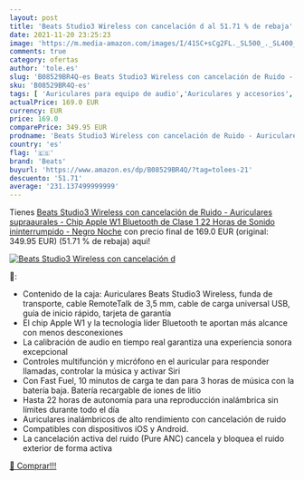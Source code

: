 ```yaml
---
layout: post
title: 'Beats Studio3 Wireless con cancelación d al 51.71 % de rebaja'
date: 2021-11-20 23:25:23
image: 'https://m.media-amazon.com/images/I/41SC+sCg2FL._SL500_._SL400_.jpg'
comments: true
category: ofertas
author: 'tole.es'
slug: 'B08529BR4Q-es Beats Studio3 Wireless con cancelación de Ruido -...'
sku: 'B08529BR4Q-es'
tags: [ 'Auriculares para equipo de audio','Auriculares y accesorios','Electrónica','apple','beats', ]
actualPrice: 169.0 EUR
currency: EUR
price: 169.0
comparePrice: 349.95 EUR
prodname: 'Beats Studio3 Wireless con cancelación de Ruido - Auriculares supraaurales - Chip Apple W1  Bluetooth de Clase 1  22 Horas de Sonido ininterrumpido - Negro Noche'
country: 'es'
flag: '🇪🇸'
brand: 'Beats'
buyurl: 'https://www.amazon.es/dp/B08529BR4Q/?tag=tolees-21'
descuento: '51.71'
average: '231.137499999999'
---
```


Tienes [Beats Studio3 Wireless con cancelación de Ruido - Auriculares supraaurales - Chip Apple W1  Bluetooth de Clase 1  22 Horas de Sonido ininterrumpido - Negro Noche](https://www.amazon.es/dp/B08529BR4Q/?tag=tolees-21) con precio final de  169.0 EUR (original: 349.95 EUR) (51.71 %  de rebaja) aqui!

[![Beats Studio3 Wireless con cancelación d](https://m.media-amazon.com/images/I/41SC+sCg2FL._SL500_._SL400_.jpg)](https://www.amazon.es/dp/B08529BR4Q/?tag=tolees-21)

🔎:

- Contenido de la caja: Auriculares Beats Studio3 Wireless, funda de transporte, cable RemoteTalk de 3,5 mm, cable de carga universal USB, guía de inicio rápido, tarjeta de garantía
- El chip Apple W1 y la tecnología líder Bluetooth te aportan más alcance con menos desconexiones
- La calibración de audio en tiempo real garantiza una experiencia sonora excepcional
- Controles multifunción y micrófono en el auricular para responder llamadas, controlar la música y activar Siri
- Con Fast Fuel, 10 minutos de carga te dan para 3 horas de música con la batería baja. Batería recargable de iones de litio
- Hasta 22 horas de autonomía para una reproducción inalámbrica sin límites durante todo el día
- Auriculares inalámbricos de alto rendimiento con cancelación de ruido
- Compatibles con dispositivos iOS y Android.
- La cancelación activa del ruido (Pure ANC) cancela y bloquea el ruido exterior de forma activa

[🛒 Comprar!!!](https://www.amazon.es/dp/B08529BR4Q/?tag=tolees-21)

